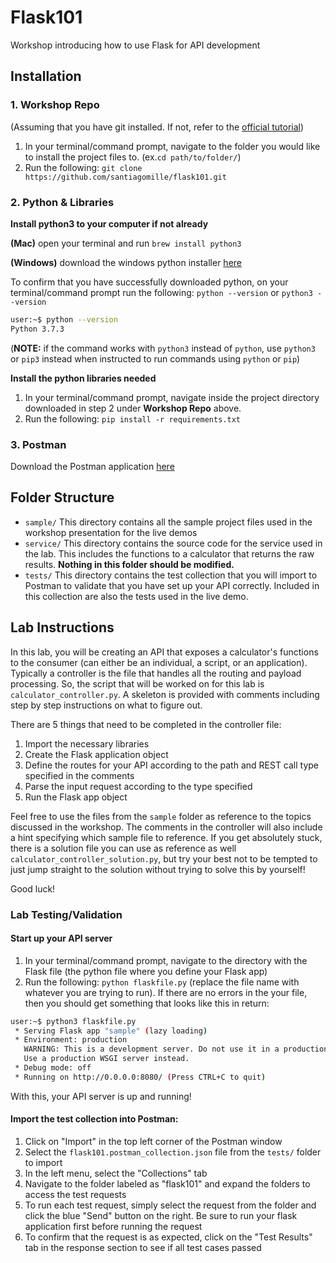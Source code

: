 # Flask101

Workshop introducing how to use Flask for API development

## Installation

### 1. Workshop Repo
(Assuming that you have git installed. If not, refer to the [official tutorial](https://git-scm.com/book/en/v2/Getting-Started-Installing-Git))


1. In your terminal/command prompt, navigate to the folder you would like to install the project files to. (ex.`cd path/to/folder/`) 
2. Run the following: `git clone https://github.com/santiagomille/flask101.git`


### 2. Python & Libraries
**Install python3 to your computer if not already**

**(Mac)** open your terminal and run `brew install python3`

**(Windows)** download the windows python installer [here](https://www.python.org/ftp/python/3.7.7/python-3.7.7-amd64.exe)

To confirm that you have successfully downloaded python, on your terminal/command prompt run the following: `python --version` or `python3 --version`
```bash
user:~$ python --version
Python 3.7.3
```

(**NOTE:** if the command works with `python3` instead of `python`, use `python3` or `pip3` instead when instructed to run commands using `python` or `pip`)

**Install the python libraries needed**
1. In your terminal/command prompt, navigate inside the project directory downloaded in step 2 under **Workshop Repo** above. 
2. Run the following: `pip install -r requirements.txt`


### 3. Postman
Download the Postman application [here](https://www.postman.com/downloads/)



## Folder Structure

- `sample/` This directory contains all the sample project files used in the workshop presentation for the live demos
- `service/` This directory contains the source code for the service used in the lab. This includes the functions to a calculator that returns the raw results. **Nothing in this folder should be modified.**
- `tests/` This directory contains the test collection that you will import to Postman to validate that you have set up your API correctly. Included in this collection are also the tests used in the live demo. 


## Lab Instructions
In this lab, you will be creating an API that exposes a calculator's functions to the consumer (can either be an individual, a script, or an application). Typically a controller is the file that handles all the routing and payload processing. So, the script that will be worked on for this lab is `calculator_controller.py`. A skeleton is provided with comments including step by step instructions on what to figure out. 

There are 5 things that need to be completed in the controller file:
1. Import the necessary libraries
2. Create the Flask application object
3. Define the routes for your API according to the path and REST call type specified in the comments
4. Parse the input request according to the type specified
5. Run the Flask app object


Feel free to use the files from the `sample` folder as reference to the topics discussed in the workshop. The comments in the controller will also include a hint specifying which sample file to reference. If you get absolutely stuck, there is a solution file you can use as reference as well `calculator_controller_solution.py`, but try your best not to be tempted to just jump straight to the solution without trying to solve this by yourself!

Good luck!

### Lab Testing/Validation

#### Start up your API server
1. In your terminal/command prompt, navigate to the directory with the Flask file (the python file where you define your Flask app)
2. Run the following: `python flaskfile.py` (replace the file name with whatever you are trying to run). If there are no errors in the your file, then you should get something that looks like this in return:
```bash
user:~$ python3 flaskfile.py
 * Serving Flask app "sample" (lazy loading)
 * Environment: production
   WARNING: This is a development server. Do not use it in a production deployment.
   Use a production WSGI server instead.
 * Debug mode: off
 * Running on http://0.0.0.0:8080/ (Press CTRL+C to quit)

```
With this, your API server is up and running! 

#### Import the test collection into Postman:

1. Click on "Import" in the top left corner of the Postman window
2. Select the `flask101.postman_collection.json` file from the `tests/` folder to import
3. In the left menu, select the "Collections" tab
4. Navigate to the folder labeled as "flask101" and expand the folders to access the test requests
5. To run each test request, simply select the request from the folder and click the blue "Send" button on the right. Be sure to run your flask application first before running the request
6. To confirm that the request is as expected, click on the "Test Results" tab in the response section to see if all test cases passed
